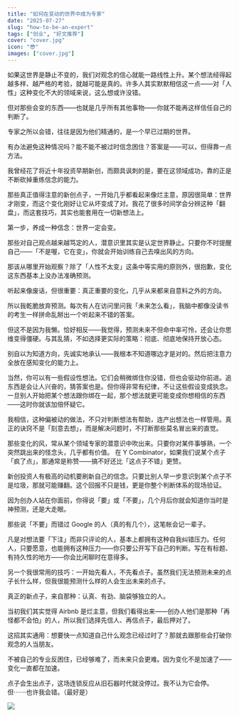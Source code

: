 ```yaml
---
title: "如何在变动的世界中成为专家"
date: "2025-07-27"
slug: "how-to-be-an-expert"
tags: ["创业", "好文推荐"]
cover: "cover.jpg"
icon: "😎"
images: ["cover.jpg"]
---
```

如果这世界是静止不变的，我们对观念的信心就能一路线性上升。某个想法经得起越多样、越严格的考验，就越可能是真的。许多人其实默默相信这一点——对「人性」这种变化不大的领域来说，这么想或许没错。



但对那些会变的东西——也就是几乎所有其他事物——你就不能再这样信任自己的判断了。



专家之所以会错，往往是因为他们精通的，是一个早已过期的世界。



有办法避免这种情况吗？能不能不被过时信念困住？答案是——可以，但得靠一点方法。



我曾经花了将近十年投资早期新创，而颇具讽刺的是，要在这领域成功，靠的正是不断砍掉重练信念的能力。



那些真正值得注意的新创点子，一开始几乎都看起来像烂主意，原因很简单：世界才刚变，而这个变化刚好让它从坏变成了对。我花了很多时间学会分辨这种「翻盘」，而这套技巧，其实也能套用在一切新想法上。



第一步，养成一种信念：世界一定会变。



那些对自己观点越来越笃定的人，潜意识里其实是认定世界静止。只要你不时提醒自己——「不是喔，它在变」，你就会开始训练自己去嗅出风的方向。



那该从哪里开始观察？除了「人性不太变」这条中等实用的原则外，很抱歉，变化这东西基本上没办法准确预测。



听起来像废话，但很重要：真正重要的变化，几乎从来都来自意料之外的方向。



所以我乾脆放弃预测。每次有人在访问里问我「未来怎么看」，我脑中都像没读书的考生一样拼命乱掰出一个听起来不错的答案。



但这不是因为我懒。恰好相反——我觉得，预测未来不但命中率可怜，还会让你思维变得僵硬。与其乱猜，不如选择更实际的策略：彻底、彻底地保持开放心态。



别自以为知道方向，先诚实地承认——我根本不知道哪边才是对的。然后把注意力全放在感知变化的能力上。



当然，你可以有一些假设性想法。它们会稍微绑住你没错，但也会驱动你前进。追东西是会让人兴奋的，猜答案也是。但你得非常有纪律，不让这些假设变成执念。
一旦别人开始把某个想法跟你绑在一起，那个想法就更可能变成你想相信的东西——这时你就该加倍怀疑它。



我相信，这种偏被动的做法，不只对判断想法有帮助，连产出想法也一样管用。真正的诀窍不是「刻意去想」，而是解决问题时，不打断那些莫名冒出来的直觉。



那些变化的风，常从某个领域专家的潜意识中吹出来。只要你对某件事够熟，一个突然跳出来的怪念头，几乎都有价值。
在 Y Combinator，如果我们说某个点子「疯了点」，那通常是称赞——搞不好还比「这点子不错」更赞。



新创投资人有极高的动机要刷新自己的信念。只要比别人早一步意识到某个点子不是垃圾，那就可能赚翻。这个回报不只是钱，更是你整个判断体系的现场验证。



因为创办人站在你面前，你得说「要」或「不要」，几个月后你就会知道你当时是神预测，还是大走眼。



那些说「不要」而错过 Google 的人（真的有几个），这笔帐会记一辈子。



凡是对想法要「下注」而非只评论的人，基本上都拥有这种自我纠错压力。任何人，只要愿意，也能拥有这种压力——你只要公开写下自己的判断。写在有标题、有持久性的地方——你会比闲聊时在意得多。



另一个我很常用的技巧：一开始先看人，不先看点子。虽然我们无法预测未来的点子长什么样，但我很能预测什么样的人会生出未来的点子。



真正的新点子，来自那种：认真、有劲、脑袋够独立的人。



当初我们其实觉得 Airbnb 是烂主意，但我们看得出来——创办人他们是那种「再怪都不会怕」的人，所以我们选择先信人、再信点子，最后押对了。



这招其实通用：想要快一点知道自己什么观念已经过时了？那就去跟那些会打破你观念的人当朋友。



不被自己的专业反困住，已经够难了，而未来只会更难。因为变化不是加速了——变化一直都在加速。



点子会生出点子，这场连锁反应从旧石器时代就没停过。我不认为它会停。
但⋯⋯也许我会错。（最好是）




![](https://prod-files-secure.s3.us-west-2.amazonaws.com/112d0858-5090-4d34-a606-b75eb8d65fd2/46476355-9cf3-4e99-9b7a-3531bc426380/1000202064.png?X-Amz-Algorithm=AWS4-HMAC-SHA256&X-Amz-Content-Sha256=UNSIGNED-PAYLOAD&X-Amz-Credential=ASIAZI2LB4663GOP3BJB%2F20251031%2Fus-west-2%2Fs3%2Faws4_request&X-Amz-Date=20251031T164224Z&X-Amz-Expires=3600&X-Amz-Security-Token=IQoJb3JpZ2luX2VjEFAaCXVzLXdlc3QtMiJIMEYCIQC5BjT64TawLawF1wf5pQRzcmInUxqI2r7yuxsQm65eywIhAL0TaCeMUlKYm3NzJgbPPTLR7E1Z%2BZLC0CWfvXxI2y%2B3Kv8DCBkQABoMNjM3NDIzMTgzODA1IgzixOahk4wrIUcjqTMq3ANpYa5ibTzvyGci2T9sSsFFFnj1888D1YlVAqJ1APeP39RYklXSDi7OPHPz0f14I5PjldJDqK5upwT%2FH1A9xLsG2dPa6NLWUy9kXFvaHr%2FSAmR5GhBNwKnpb3kRlSz08qokM%2BXfNdDLdJBu6HDR1YgKrXy8H1a2f2IWVoYkHIbSET9FlHrVyP7c2isvS7Rnam8ymn%2BNB%2BjFqCmZ%2FFqjd26AM7qa2kzszGgy0q12cbWKZFK59F8IfOTXoYot4i97bdFnAhKWXV7ScYIROowiE1xdOAb3evyGW4%2FnNRKUbPW%2BXMpbVSZpm1mn47%2BPvkcBYRCeBoiHnhamOpn4ynvAEOG116ym7s%2BmNSgwi5meWdDeg1QavtV%2FXc0u%2FJYO3qVgmsyFtkJpbYpp9YfCs4%2BumpiqLospd4bbfNFtJkXJGg2YsUnfh6IRfEs2NNDe0%2FvfhMhxFGD2s%2FvHSzyns%2BPfvHJTwDpO%2B5lmuFTth9ZibG6umHJZdWS3ifoEtbl%2FI9kJKhjrqLaT3%2BYZFYXrCYj7v6u%2FADEErj3Q%2FzE6FX4np98wrLJ8WDSC54kTmPRWhUbr%2F853kURaebuKhoLC%2BZrb8DKGXsXUmMa86%2B6qShVU5svG%2Bom5pVA1LpIT7z%2FfTDCuupPIBjqkAQQehIak%2FxzWRCvnyC1ZwWAU%2BXcvDDlmUg1tKO8OPhA5fL90Jgt2FXKDOseszUSQaEsSHbqDDJKX49YePemLMYDtPxTXrhAlDO7Q8Umyj041w4WQoISW2oDclMkYM3%2FUZnMXhDxcIOlrrEW1mDOfcqNvD%2Fs4z9wsBT648W8YjsHarAh1pCWWyRia4jU9zQNwVqjvkJCHUEp%2FnNGWXVv73f5Tak9N&X-Amz-Signature=69b266ed54a04532873583ef7d0a48175561e0e7f1e581d9320d02c236bf584b&X-Amz-SignedHeaders=host&x-amz-checksum-mode=ENABLED&x-id=GetObject)

